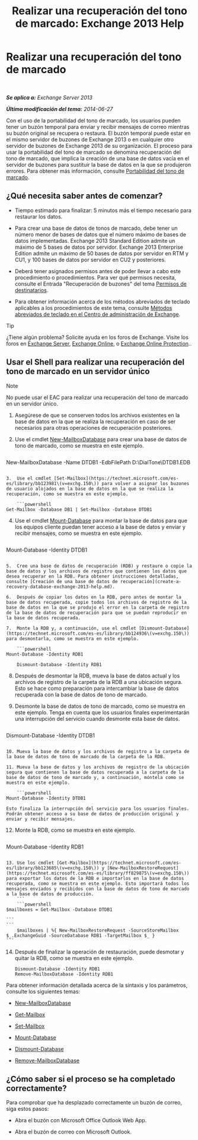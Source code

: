 ﻿---
title: 'Realizar una recuperación del tono de marcado: Exchange 2013 Help'
TOCTitle: Realizar una recuperación del tono de marcado
ms:assetid: 158817fa-4b17-4fa9-8341-a86609e6a388
ms:mtpsurl: https://technet.microsoft.com/es-es/library/Dd979810(v=EXCHG.150)
ms:contentKeyID: 51406478
ms.date: 05/22/2018
mtps_version: v=EXCHG.150
ms.translationtype: MT
---

# Realizar una recuperación del tono de marcado

 

_**Se aplica a:** Exchange Server 2013_

_**Última modificación del tema:** 2014-06-27_

Con el uso de la portabilidad del tono de marcado, los usuarios pueden tener un buzón temporal para enviar y recibir mensajes de correo mientras su buzón original se recupera o restaura. El buzón temporal puede estar en el mismo servidor de buzones de Exchange 2013 o en cualquier otro servidor de buzones de Exchange 2013 de su organización. El proceso para usar la portabilidad del tono de marcado se denomina recuperación del tono de marcado, que implica la creación de una base de datos vacía en el servidor de buzones para sustituir la base de datos en la que se produjeron errores. Para obtener más información, consulte [Portabilidad del tono de marcado](dial-tone-portability-exchange-2013-help.md).

## ¿Qué necesita saber antes de comenzar?

  - Tiempo estimado para finalizar: 5 minutos más el tiempo necesario para restaurar los datos.

  - Para crear una base de datos de tonos de marcado, debe tener un número menor de bases de datos que el número máximo de bases de datos implementadas. Exchange 2013 Standard Edition admite un máximo de 5 bases de datos por servidor. Exchange 2013 Enterprise Edition admite un máximo de 50 bases de datos por servidor en RTM y CU1, y 100 bases de datos por servidor en CU2 y posteriores.

  - Deberá tener asignados permisos antes de poder llevar a cabo este procedimiento o procedimientos. Para ver qué permisos necesita, consulte el Entrada "Recuperación de buzones" del tema [Permisos de destinatarios](recipients-permissions-exchange-2013-help.md).

  - Para obtener información acerca de los métodos abreviados de teclado aplicables a los procedimientos de este tema, consulte [Métodos abreviados de teclado en el Centro de administración de Exchange](keyboard-shortcuts-in-the-exchange-admin-center-exchange-online-protection-help.md).


> [!TIP]
> ¿Tiene algún problema? Solicite ayuda en los foros de Exchange. Visite los foros en <A href="https://go.microsoft.com/fwlink/p/?linkid=60612">Exchange Server</A>, <A href="https://go.microsoft.com/fwlink/p/?linkid=267542">Exchange Online</A>, o <A href="https://go.microsoft.com/fwlink/p/?linkid=285351">Exchange Online Protection</A>..



## Usar el Shell para realizar una recuperación del tono de marcado en un servidor único


> [!NOTE]
> No puede usar el EAC para realizar una recuperación del tono de marcado en un servidor único.



1.  Asegúrese de que se conserven todos los archivos existentes en la base de datos en la que se realiza la recuperación en caso de ser necesarios para otras operaciones de recuperación posteriores.

2.  Use el cmdlet [New-MailboxDatabase](https://technet.microsoft.com/es-es/library/aa997976\(v=exchg.150\)) para crear una base de datos de tono de marcado, como se muestra en este ejemplo.
    
    ```powershell
New-MailboxDatabase -Name DTDB1 -EdbFilePath D:\DialTone\DTDB1.EDB
```

3.  Use el cmdlet [Set-Mailbox](https://technet.microsoft.com/es-es/library/bb123981\(v=exchg.150\)) para volver a asignar los buzones de usuario alojados en la base de datos en la que se realiza la recuperación, como se muestra en este ejemplo.
    
    ```powershell
Get-Mailbox -Database DB1 | Set-Mailbox -Database DTDB1
```

4.  Use el cmdlet [Mount-Database](https://technet.microsoft.com/es-es/library/aa998871\(v=exchg.150\)) para montar la base de datos para que los equipos cliente puedan tener acceso a la base de datos y enviar y recibir mensajes, como se muestra en este ejemplo.
    
    ```powershell
Mount-Database -Identity DTDB1
```

5.  Cree una base de datos de recuperación (RDB) y restaure o copie la base de datos y los archivos de registro que contienen los datos que desea recuperar en la RDB. Para obtener instrucciones detalladas, consulte [Creación de una base de datos de recuperación](create-a-recovery-database-exchange-2013-help.md).

6.  Después de copiar los datos en la RDB, pero antes de montar la base de datos recuperada, copie todos los archivos de registro de la base de datos en la que se produjo el error en la carpeta de registro de la base de datos de recuperación para que se puedan reproducir en la base de datos recuperada.

7.  Monte la RDB y, a continuación, use el cmdlet [Dismount-Database](https://technet.microsoft.com/es-es/library/bb124936\(v=exchg.150\)) para desmontarla, como se muestra en este ejemplo.
    
    ```powershell
Mount-Database -Identity RDB1
```
        Dismount-Database -Identity RDB1

8.  Después de desmontar la RDB, mueva la base de datos actual y los archivos de registro de la carpeta de la RDB a una ubicación segura. Esto se hace como preparación para intercambiar la base de datos recuperada con la base de datos de tono de marcado.

9.  Desmonte la base de datos de tono de marcado, como se muestra en este ejemplo. Tenga en cuenta que los usuarios finales experimentarán una interrupción del servicio cuando desmonte esta base de datos.
    
    ```powershell
Dismount-Database -Identity DTDB1
```

10. Mueva la base de datos y los archivos de registro a la carpeta de la base de datos de tono de marcado de la carpeta de la RDB.

11. Mueva la base de datos y los archivos de registro de la ubicación segura que contienen la base de datos recuperada a la carpeta de la base de datos de tono de marcado y, a continuación, móntela como se muestra en este ejemplo.
    
    ```powershell
Mount-Database -Identity DTDB1
```
    
    Esto finaliza la interrupción del servicio para los usuarios finales. Podrán obtener acceso a su base de datos de producción original y enviar y recibir mensajes.

12. Monte la RDB, como se muestra en este ejemplo.
    
    ```powershell
Mount-Database -Identity RDB1
```

13. Use los cmdlet [Get-Mailbox](https://technet.microsoft.com/es-es/library/bb123685\(v=exchg.150\)) y [New-MailboxRestoreRequest](https://technet.microsoft.com/es-es/library/ff829875\(v=exchg.150\)) para exportar los datos de la RDB e importarlos en la base de datos recuperada, como se muestra en este ejemplo. Esto importará todos los mensajes enviados y recibidos con la base de datos de tono de marcado a la base de datos de producción.
    ```
    ```powershell
$mailboxes = Get-Mailbox -Database DTDB1
```
    ```
    ```
        $mailboxes | %{ New-MailboxRestoreRequest -SourceStoreMailbox $_.ExchangeGuid -SourceDatabase RDB1 -TargetMailbox $_ }
    ```
    
14. Después de finalizar la operación de restauración, puede desmotar y quitar la RDB, como se muestra en este ejemplo.
    
        Dismount-Database -Identity RDB1
        Remove-MailboxDatabase -Identity RDB1

Para obtener información detallada acerca de la sintaxis y los parámetros, consulte los siguientes temas:

  - [New-MailboxDatabase](https://technet.microsoft.com/es-es/library/aa997976\(v=exchg.150\))

  - [Get-Mailbox](https://technet.microsoft.com/es-es/library/bb123685\(v=exchg.150\))

  - [Set-Mailbox](https://technet.microsoft.com/es-es/library/bb123981\(v=exchg.150\))

  - [Mount-Database](https://technet.microsoft.com/es-es/library/aa998871\(v=exchg.150\))

  - [Dismount-Database](https://technet.microsoft.com/es-es/library/bb124936\(v=exchg.150\))

  - [Remove-MailboxDatabase](https://technet.microsoft.com/es-es/library/aa997931\(v=exchg.150\))

## ¿Cómo saber si el proceso se ha completado correctamente?

Para comprobar que ha desplazado correctamente un buzón de correo, siga estos pasos:

  - Abra el buzón con Microsoft Office Outlook Web App.

  - Abra el buzón de correo con Microsoft Outlook.


